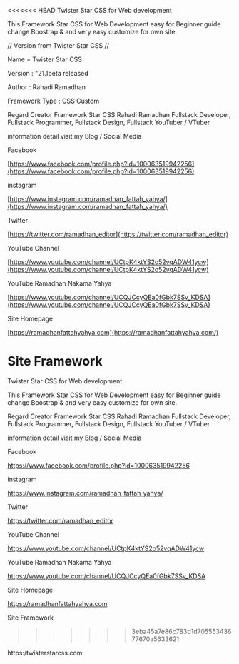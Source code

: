 <<<<<<< HEAD
Twister Star CSS for Web development

This Framework Star CSS for Web Development easy for Beginner guide change Boostrap & and very easy customize for own site.


// Version from Twister Star CSS //

Name = Twister Star CSS


Version : "21.1beta released


Author : Rahadi Ramadhan


Framework Type : CSS Custom 


Regard Creator Framework Star CSS Rahadi Ramadhan Fullstack Developer, Fullstack Programmer, Fullstack Design, Fullstack YouTuber / VTuber

information detail visit my Blog / Social Media

Facebook

[https://www.facebook.com/profile.php?id=100063519942256](https://www.facebook.com/profile.php?id=100063519942256)

instagram

[https://www.instagram.com/ramadhan_fattah_yahya/](https://www.instagram.com/ramadhan_fattah_yahya/)

Twitter

[https://twitter.com/ramadhan_editor](https://twitter.com/ramadhan_editor)

YouTube Channel

[https://www.youtube.com/channel/UCtpK4ktYS2o52vqADW41ycw](https://www.youtube.com/channel/UCtpK4ktYS2o52vqADW41ycw)

YouTube Ramadhan Nakama Yahya

[https://www.youtube.com/channel/UCQJCcyQEa0fGbk7SSv_KDSA](https://www.youtube.com/channel/UCQJCcyQEa0fGbk7SSv_KDSA)

Site Homepage

[https://ramadhanfattahyahya.com](https://ramadhanfattahyahya.com/)

Site Framework
=======
Twister Star CSS for Web development 

This Framework Star CSS for Web Development easy for Beginner guide change Boostrap & and very easy customize for own site.

Regard Creator Framework Star CSS
Rahadi Ramadhan
Fullstack Developer, Fullstack Programmer, Fullstack Design, Fullstack YouTuber / VTuber



information detail visit my Blog / Social Media

Facebook 

https://www.facebook.com/profile.php?id=100063519942256

instagram

https://www.instagram.com/ramadhan_fattah_yahya/

Twitter

https://twitter.com/ramadhan_editor

YouTube Channel

https://www.youtube.com/channel/UCtpK4ktYS2o52vqADW41ycw

YouTube Ramadhan Nakama Yahya 

https://www.youtube.com/channel/UCQJCcyQEa0fGbk7SSv_KDSA

Site Homepage

https://ramadhanfattahyahya.com


Site Framework 
>>>>>>> 3eba45a7e86c783d1d70555343677670a5633621

https:/twisterstarcss.com
